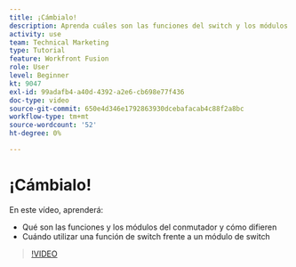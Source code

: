 ```yaml
---
title: ¡Cámbialo!
description: Aprenda cuáles son las funciones del switch y los módulos del switch y cuándo utilizar una función del switch frente a un módulo del switch en [!DNL Adobe Workfront Fusion].
activity: use
team: Technical Marketing
type: Tutorial
feature: Workfront Fusion
role: User
level: Beginner
kt: 9047
exl-id: 99adafb4-a40d-4392-a2e6-cb698e77f436
doc-type: video
source-git-commit: 650e4d346e1792863930dcebafacab4c88f2a8bc
workflow-type: tm+mt
source-wordcount: '52'
ht-degree: 0%

---
```


# ¡Cámbialo!

En este vídeo, aprenderá:

* Qué son las funciones y los módulos del conmutador y cómo difieren
* Cuándo utilizar una función de switch frente a un módulo de switch

>[!VIDEO](https://video.tv.adobe.com/v/335288/?quality=12&learn=on)
